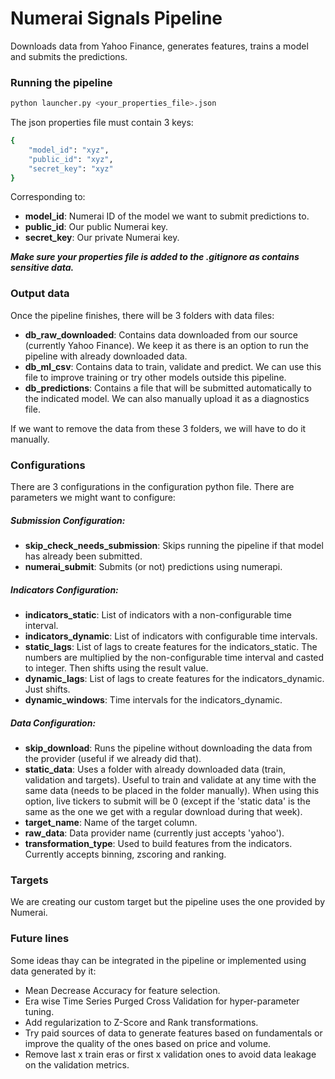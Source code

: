 # Numerai Signals Pipeline
Downloads data from Yahoo Finance, generates features, trains a model and submits the predictions.

### Running the pipeline

```sh
python launcher.py <your_properties_file>.json
```
The json properties file must contain 3 keys:
```sh
{
    "model_id": "xyz", 
    "public_id": "xyz",
    "secret_key": "xyz"
}
```
Corresponding to:
- **model_id**: Numerai ID of the model we want to submit predictions to.
- **public_id**: Our public Numerai key.
- **secret_key**: Our private Numerai key.

***Make sure your properties file is added to the .gitignore as contains sensitive data.***

### Output data
Once the pipeline finishes, there will be 3 folders with data files:
- **db_raw_downloaded**: Contains data downloaded from our source (currently Yahoo Finance). We keep it as there is an option to run the pipeline with already downloaded data. 
- **db_ml_csv**: Contains data to train, validate and predict. We can use this file to improve training or try other models outside this pipeline.
- **db_predictions**: Contains a file that will be submitted automatically to the indicated model. We can also manually upload it as a diagnostics file.

If we want to remove the data from these 3 folders, we will have to do it manually.

### Configurations
There are 3 configurations in the configuration python file. There are parameters we might want to configure:

##### Submission Configuration:
- **skip_check_needs_submission**: Skips running the pipeline if that model has already been submitted.
- **numerai_submit**: Submits (or not) predictions using numerapi.
    
##### Indicators Configuration:
- **indicators_static**: List of indicators with a non-configurable time interval.
- **indicators_dynamic**: List of indicators with configurable time intervals.
- **static_lags**: List of lags to create features for the indicators_static. The numbers are multiplied by the non-configurable time interval and casted to integer. Then shifts using the result value.
- **dynamic_lags**: List of lags to create features for the indicators_dynamic. Just shifts.
- **dynamic_windows**: Time intervals for the indicators_dynamic.

##### Data Configuration:
- **skip_download**: Runs the pipeline without downloading the data from the provider (useful if we already did that).
- **static_data**: Uses a folder with already downloaded data (train, validation and targets). Useful to train and validate at any time with the same data (needs to be placed in the folder manually). When using this option, live tickers to submit will be 0 (except if the 'static data' is the same as the one we get with a regular download during that week).
- **target_name**: Name of the target column.
- **raw_data**: Data provider name (currently just accepts 'yahoo').
- **transformation_type**: Used to build features from the indicators. Currently accepts binning, zscoring and ranking.

### Targets
We are creating our custom target but the pipeline uses the one provided by Numerai.

### Future lines
Some ideas thay can be integrated in the pipeline or implemented using data generated by it: 
- Mean Decrease Accuracy for feature selection.
- Era wise Time Series Purged Cross Validation for hyper-parameter tuning. 
- Add regularization to Z-Score and Rank transformations.
- Try paid sources of data to generate features based on fundamentals or improve the quality of the ones based on price and volume.
- Remove last x train eras or first x validation ones to avoid data leakage on the validation metrics.